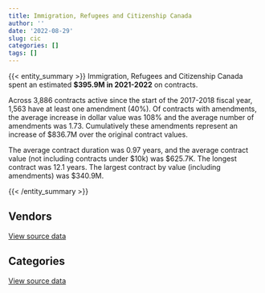 ```yaml
---
title: Immigration, Refugees and Citizenship Canada
author: ''
date: '2022-08-29'
slug: cic
categories: []
tags: []
---
```


<script src="/rmarkdown-libs/htmlwidgets/htmlwidgets.js"></script>
<link href="/rmarkdown-libs/datatables-css/datatables-crosstalk.css" rel="stylesheet" />
<script src="/rmarkdown-libs/datatables-binding/datatables.js"></script>
<script src="/rmarkdown-libs/jquery/jquery-3.6.0.min.js"></script>
<link href="/rmarkdown-libs/dt-core-bootstrap/css/dataTables.bootstrap.min.css" rel="stylesheet" />
<link href="/rmarkdown-libs/dt-core-bootstrap/css/dataTables.bootstrap.extra.css" rel="stylesheet" />
<script src="/rmarkdown-libs/dt-core-bootstrap/js/jquery.dataTables.min.js"></script>
<script src="/rmarkdown-libs/dt-core-bootstrap/js/dataTables.bootstrap.min.js"></script>
<link href="/rmarkdown-libs/crosstalk/css/crosstalk.min.css" rel="stylesheet" />
<script src="/rmarkdown-libs/crosstalk/js/crosstalk.min.js"></script>
<script src="/rmarkdown-libs/htmlwidgets/htmlwidgets.js"></script>
<link href="/rmarkdown-libs/datatables-css/datatables-crosstalk.css" rel="stylesheet" />
<script src="/rmarkdown-libs/datatables-binding/datatables.js"></script>
<script src="/rmarkdown-libs/jquery/jquery-3.6.0.min.js"></script>
<link href="/rmarkdown-libs/dt-core-bootstrap/css/dataTables.bootstrap.min.css" rel="stylesheet" />
<link href="/rmarkdown-libs/dt-core-bootstrap/css/dataTables.bootstrap.extra.css" rel="stylesheet" />
<script src="/rmarkdown-libs/dt-core-bootstrap/js/jquery.dataTables.min.js"></script>
<script src="/rmarkdown-libs/dt-core-bootstrap/js/dataTables.bootstrap.min.js"></script>
<link href="/rmarkdown-libs/crosstalk/css/crosstalk.min.css" rel="stylesheet" />
<script src="/rmarkdown-libs/crosstalk/js/crosstalk.min.js"></script>

{{< entity_summary >}}
Immigration, Refugees and Citizenship Canada spent an estimated **\$395.9M in 2021-2022** on contracts.

Across 3,886 contracts active since the start of the 2017-2018 fiscal year, 1,563 have at least one amendment (40%). Of contracts with amendments, the average increase in dollar value was 108% and the average number of amendments was 1.73. Cumulatively these amendments represent an increase of \$836.7M over the original contract values.

The average contract duration was 0.97 years, and the average contract value (not including contracts under \$10k) was \$625.7K. The longest contract was 12.1 years. The largest contract by value (including amendments) was \$340.9M.

{{< /entity_summary >}}

## Vendors

<div id="htmlwidget-1" style="width:100%;height:auto;" class="datatables html-widget"></div>
<script type="application/json" data-for="htmlwidget-1">{"x":{"style":"bootstrap","filter":"none","vertical":false,"data":[["<a href=\"/vendors/73719_newfoundland_labrador/\">73719 NEWFOUNDLAND LABRADOR<\/a>","<a href=\"/vendors/a_hundred_answers/\">A HUNDRED ANSWERS<\/a>","<a href=\"/vendors/acart_communications/\">ACART COMMUNICATIONS<\/a>","<a href=\"/vendors/accenture/\">ACCENTURE<\/a>","<a href=\"/vendors/action_personnel_of_ottawa_hull/\">ACTION PERSONNEL OF OTTAWA HULL<\/a>","<a href=\"/vendors/adga_group/\">ADGA GROUP<\/a>","<a href=\"/vendors/adobe/\">ADOBE<\/a>","<a href=\"/vendors/adrm_technology_consulting/\">ADRM TECHNOLOGY CONSULTING<\/a>","<a href=\"/vendors/advanced_business_interiors/\">ADVANCED BUSINESS INTERIORS<\/a>","<a href=\"/vendors/advanced_chippewa_technologies/\">ADVANCED CHIPPEWA TECHNOLOGIES<\/a>","<a href=\"/vendors/altis_human_resources/\">ALTIS HUMAN RESOURCES<\/a>","<a href=\"/vendors/aon_reed_stenhouse/\">AON REED STENHOUSE<\/a>","<a href=\"/vendors/applied_electonics/\">APPLIED ELECTONICS<\/a>","<a href=\"/vendors/artemp_personnel_services/\">ARTEMP PERSONNEL SERVICES<\/a>","<a href=\"/vendors/atco/\">ATCO<\/a>","<a href=\"/vendors/avi_spl_canada/\">AVI SPL CANADA<\/a>","<a href=\"/vendors/bdo_canada/\">BDO CANADA<\/a>","<a href=\"/vendors/ca/\">CA<\/a>","<a href=\"/vendors/cache_computer_consulting/\">CACHE COMPUTER CONSULTING<\/a>","<a href=\"/vendors/calian/\">CALIAN<\/a>","<a href=\"/vendors/canadian_bank_note_company/\">CANADIAN BANK NOTE COMPANY<\/a>","<a href=\"/vendors/canadian_bureau_for_international_education/\">CANADIAN BUREAU FOR INTERNATIONAL EDUCATION<\/a>","<a href=\"/vendors/canadian_corps_of_commissionaires/\">CANADIAN CORPS OF COMMISSIONAIRES<\/a>","<a href=\"/vendors/canadian_red_cross/\">CANADIAN RED CROSS<\/a>","<a href=\"/vendors/carahsoft_technology/\">CARAHSOFT TECHNOLOGY<\/a>","<a href=\"/vendors/carleton_university/\">CARLETON UNIVERSITY<\/a>","<a href=\"/vendors/cbci_telecom/\">CBCI TELECOM<\/a>","<a href=\"/vendors/cdw_canada/\">CDW CANADA<\/a>","<a href=\"/vendors/cedrom_sni/\">CEDROM SNI<\/a>","<a href=\"/vendors/cgi/\">CGI<\/a>","<a href=\"/vendors/charron_human_resources/\">CHARRON HUMAN RESOURCES<\/a>","<a href=\"/vendors/cision_canada/\">CISION CANADA<\/a>","<a href=\"/vendors/cistel_technology/\">CISTEL TECHNOLOGY<\/a>","<a href=\"/vendors/cnw_group/\">CNW GROUP<\/a>","<a href=\"/vendors/cofomo/\">COFOMO<\/a>","<a href=\"/vendors/colliers_project_leaders/\">COLLIERS PROJECT LEADERS<\/a>","<a href=\"/vendors/commvault_systems/\">COMMVAULT SYSTEMS<\/a>","<a href=\"/vendors/compugen/\">COMPUGEN<\/a>","<a href=\"/vendors/contract_community/\">CONTRACT COMMUNITY<\/a>","<a href=\"/vendors/convergint_technologies/\">CONVERGINT TECHNOLOGIES<\/a>","<a href=\"/vendors/coradix_technology_consulting/\">CORADIX TECHNOLOGY CONSULTING<\/a>","<a href=\"/vendors/cossette_communications/\">COSSETTE COMMUNICATIONS<\/a>","<a href=\"/vendors/csdc_systems/\">CSDC SYSTEMS<\/a>","<a href=\"/vendors/d_doyle_installations/\">D DOYLE INSTALLATIONS<\/a>","<a href=\"/vendors/dalhousie_university/\">DALHOUSIE UNIVERSITY<\/a>","<a href=\"/vendors/dalian_enterprises/\">DALIAN ENTERPRISES<\/a>","<a href=\"/vendors/data_communications_management/\">DATA COMMUNICATIONS MANAGEMENT<\/a>","<a href=\"/vendors/deloitte_and_touche/\">DELOITTE AND TOUCHE<\/a>","<a href=\"/vendors/donna_cona/\">DONNA CONA<\/a>","<a href=\"/vendors/dynabook_canada/\">DYNABOOK CANADA<\/a>","<a href=\"/vendors/dynamic_personnel_consultants/\">DYNAMIC PERSONNEL CONSULTANTS<\/a>","<a href=\"/vendors/eberhard_von_huene_associates/\">EBERHARD VON HUENE ASSOCIATES<\/a>","<a href=\"/vendors/ebsco_canada/\">EBSCO CANADA<\/a>","<a href=\"/vendors/eclipsys_solutions/\">ECLIPSYS SOLUTIONS<\/a>","<a href=\"/vendors/ecole_de_langues_abce/\">ECOLE DE LANGUES ABCE<\/a>","<a href=\"/vendors/ekos_research_associates/\">EKOS RESEARCH ASSOCIATES<\/a>","<a href=\"/vendors/environics_research_group/\">ENVIRONICS RESEARCH GROUP<\/a>","<a href=\"/vendors/ernst_young/\">ERNST YOUNG<\/a>","<a href=\"/vendors/esri/\">ESRI<\/a>","<a href=\"/vendors/excel_human_resources/\">EXCEL HUMAN RESOURCES<\/a>","<a href=\"/vendors/fast_forward_french/\">FAST FORWARD FRENCH<\/a>","<a href=\"/vendors/fmc_professionals/\">FMC PROFESSIONALS<\/a>","<a href=\"/vendors/forrester_research/\">FORRESTER RESEARCH<\/a>","<a href=\"/vendors/fujitsu/\">FUJITSU<\/a>","<a href=\"/vendors/garda_security_group/\">GARDA SECURITY GROUP<\/a>","<a href=\"/vendors/gartner/\">GARTNER<\/a>","<a href=\"/vendors/general_dynamics/\">GENERAL DYNAMICS<\/a>","<a href=\"/vendors/gilmore_reproductions/\">GILMORE REPRODUCTIONS<\/a>","<a href=\"/vendors/global_knowledge/\">GLOBAL KNOWLEDGE<\/a>","<a href=\"/vendors/global_upholstery/\">GLOBAL UPHOLSTERY<\/a>","<a href=\"/vendors/goss_gilroy/\">GOSS GILROY<\/a>","<a href=\"/vendors/grand_toy/\">GRAND TOY<\/a>","<a href=\"/vendors/graybridge_international_consulting/\">GRAYBRIDGE INTERNATIONAL CONSULTING<\/a>","<a href=\"/vendors/haworth/\">HAWORTH<\/a>","<a href=\"/vendors/hypertec/\">HYPERTEC<\/a>","<a href=\"/vendors/ibiska_telecom/\">IBISKA TELECOM<\/a>","<a href=\"/vendors/ibm_canada/\">IBM CANADA<\/a>","<a href=\"/vendors/info_tech_research_group/\">INFO TECH RESEARCH GROUP<\/a>","<a href=\"/vendors/insa/\">INSA<\/a>","<a href=\"/vendors/ipsos/\">IPSOS<\/a>","<a href=\"/vendors/iron_mountain/\">IRON MOUNTAIN<\/a>","<a href=\"/vendors/itex/\">ITEX<\/a>","<a href=\"/vendors/l_agence/\">L AGENCE<\/a>","<a href=\"/vendors/l3harris/\">L3HARRIS<\/a>","<a href=\"/vendors/like_10/\">LIKE 10<\/a>","<a href=\"/vendors/lowe_martin_company/\">LOWE MARTIN COMPANY<\/a>","<a href=\"/vendors/lro_staffing/\">LRO STAFFING<\/a>","<a href=\"/vendors/lumina_it/\">LUMINA IT<\/a>","<a href=\"/vendors/makwa_resourcing/\">MAKWA RESOURCING<\/a>","<a href=\"/vendors/maplesoft_consulting/\">MAPLESOFT CONSULTING<\/a>","<a href=\"/vendors/mckinsey_and_company/\">MCKINSEY AND COMPANY<\/a>","<a href=\"/vendors/mdos_consulting/\">MDOS CONSULTING<\/a>","<a href=\"/vendors/medavie/\">MEDAVIE<\/a>","<a href=\"/vendors/media_q/\">MEDIA Q<\/a>","<a href=\"/vendors/megalexis_communications/\">MEGALEXIS COMMUNICATIONS<\/a>","<a href=\"/vendors/microsoft_canada/\">MICROSOFT CANADA<\/a>","<a href=\"/vendors/mindwire_systems/\">MINDWIRE SYSTEMS<\/a>","<a href=\"/vendors/mishkumi_technologies/\">MISHKUMI TECHNOLOGIES<\/a>","<a href=\"/vendors/mitsubishi_motor_sales/\">MITSUBISHI MOTOR SALES<\/a>","<a href=\"/vendors/modis_canada/\">MODIS CANADA<\/a>","<a href=\"/vendors/moore_canada/\">MOORE CANADA<\/a>","<a href=\"/vendors/mwco/\">MWCO<\/a>","<a href=\"/vendors/national_arts_centre/\">NATIONAL ARTS CENTRE<\/a>","<a href=\"/vendors/nations_translation_group/\">NATIONS TRANSLATION GROUP<\/a>","<a href=\"/vendors/nattiq/\">NATTIQ<\/a>","<a href=\"/vendors/nav_canada/\">NAV CANADA<\/a>","<a href=\"/vendors/neptune_security_services/\">NEPTUNE SECURITY SERVICES<\/a>","<a href=\"/vendors/nimble_information_strategies/\">NIMBLE INFORMATION STRATEGIES<\/a>","<a href=\"/vendors/nisha_techonologies/\">NISHA TECHONOLOGIES<\/a>","<a href=\"/vendors/nitam_solutions/\">NITAM SOLUTIONS<\/a>","<a href=\"/vendors/northern_micro/\">NORTHERN MICRO<\/a>","<a href=\"/vendors/nova_networks/\">NOVA NETWORKS<\/a>","<a href=\"/vendors/nua_office/\">NUA OFFICE<\/a>","<a href=\"/vendors/ogilvy_montreal/\">OGILVY MONTREAL<\/a>","<a href=\"/vendors/opentext/\">OPENTEXT<\/a>","<a href=\"/vendors/oracle_canada/\">ORACLE CANADA<\/a>","<a href=\"/vendors/oxford_economics_usa/\">OXFORD ECONOMICS USA<\/a>","<a href=\"/vendors/paladin_group/\">PALADIN GROUP<\/a>","<a href=\"/vendors/panasonic/\">PANASONIC<\/a>","<a href=\"/vendors/pattison_sign_group/\">PATTISON SIGN GROUP<\/a>","<a href=\"/vendors/pitney_bowes/\">PITNEY BOWES<\/a>","<a href=\"/vendors/pleiad_canada/\">PLEIAD CANADA<\/a>","<a href=\"/vendors/portage_personnel/\">PORTAGE PERSONNEL<\/a>","<a href=\"/vendors/pra/\">PRA<\/a>","<a href=\"/vendors/pricewaterhouse_coopers/\">PRICEWATERHOUSE COOPERS<\/a>","<a href=\"/vendors/printers_plus/\">PRINTERS PLUS<\/a>","<a href=\"/vendors/procom_consultants/\">PROCOM CONSULTANTS<\/a>","<a href=\"/vendors/prosci_canada/\">PROSCI CANADA<\/a>","<a href=\"/vendors/purespirit_solutions/\">PURESPIRIT SOLUTIONS<\/a>","<a href=\"/vendors/qmr/\">QMR<\/a>","<a href=\"/vendors/quintet_consulting/\">QUINTET CONSULTING<\/a>","<a href=\"/vendors/randstad/\">RANDSTAD<\/a>","<a href=\"/vendors/rapiscan_systems/\">RAPISCAN SYSTEMS<\/a>","<a href=\"/vendors/rhea/\">RHEA<\/a>","<a href=\"/vendors/ricoh/\">RICOH<\/a>","<a href=\"/vendors/samson_associes/\">SAMSON ASSOCIES<\/a>","<a href=\"/vendors/sap/\">SAP<\/a>","<a href=\"/vendors/sas_institute/\">SAS INSTITUTE<\/a>","<a href=\"/vendors/scalar_decisions/\">SCALAR DECISIONS<\/a>","<a href=\"/vendors/shi_canada/\">SHI CANADA<\/a>","<a href=\"/vendors/si_systems/\">SI SYSTEMS<\/a>","<a href=\"/vendors/softchoice/\">SOFTCHOICE<\/a>","<a href=\"/vendors/softsim_technologies/\">SOFTSIM TECHNOLOGIES<\/a>","<a href=\"/vendors/solotech/\">SOLOTECH<\/a>","<a href=\"/vendors/st_john_ambulance/\">ST JOHN AMBULANCE<\/a>","<a href=\"/vendors/st_joseph_print_group/\">ST JOSEPH PRINT GROUP<\/a>","<a href=\"/vendors/stantec/\">STANTEC<\/a>","<a href=\"/vendors/super_channel_international/\">SUPER CHANNEL INTERNATIONAL<\/a>","<a href=\"/vendors/supremex/\">SUPREMEX<\/a>","<a href=\"/vendors/systematix_solutions/\">SYSTEMATIX SOLUTIONS<\/a>","<a href=\"/vendors/systemscope/\">SYSTEMSCOPE<\/a>","<a href=\"/vendors/teknion/\">TEKNION<\/a>","<a href=\"/vendors/telus_canada/\">TELUS CANADA<\/a>","<a href=\"/vendors/the_aim_group/\">THE AIM GROUP<\/a>","<a href=\"/vendors/the_halifax_group/\">THE HALIFAX GROUP<\/a>","<a href=\"/vendors/the_right_door_consulting/\">THE RIGHT DOOR CONSULTING<\/a>","<a href=\"/vendors/thomas_schmidt/\">THOMAS SCHMIDT<\/a>","<a href=\"/vendors/tiree/\">TIREE<\/a>","<a href=\"/vendors/toshiba_canada/\">TOSHIBA CANADA<\/a>","<a href=\"/vendors/totem_offisource/\">TOTEM OFFISOURCE<\/a>","<a href=\"/vendors/toyota/\">TOYOTA<\/a>","<a href=\"/vendors/tpg_technology_consultants/\">TPG TECHNOLOGY CONSULTANTS<\/a>","<a href=\"/vendors/trm_technologies/\">TRM TECHNOLOGIES<\/a>","<a href=\"/vendors/university_of_alberta/\">UNIVERSITY OF ALBERTA<\/a>","<a href=\"/vendors/university_of_ottawa/\">UNIVERSITY OF OTTAWA<\/a>","<a href=\"/vendors/university_of_toronto/\">UNIVERSITY OF TORONTO<\/a>","<a href=\"/vendors/veritaaq_technology_house/\">VERITAAQ TECHNOLOGY HOUSE<\/a>","<a href=\"/vendors/vfs_global/\">VFS GLOBAL<\/a>","<a href=\"/vendors/visa_services/\">VISA SERVICES<\/a>","<a href=\"/vendors/vmware/\">VMWARE<\/a>","<a href=\"/vendors/wolters_kluwer/\">WOLTERS KLUWER<\/a>","<a href=\"/vendors/worldreach_software/\">WORLDREACH SOFTWARE<\/a>","<a href=\"/vendors/xerox/\">XEROX<\/a>","<a href=\"/vendors/xpera_risk_mitigation_investigation/\">XPERA RISK MITIGATION INVESTIGATION<\/a>","<a href=\"/vendors/zernam_enterprise/\">ZERNAM ENTERPRISE<\/a>","<a href=\"/vendors/zycom/\">ZYCOM<\/a>"],[1246539.59,14199.26,null,null,null,59158.92,null,1278477.01,720284.18,1546416.78,35200.11,3648.48,217390.01,null,5926.04,8182.04,176619,null,111452.99,1469608.02,40109155.91,26669.7,5140784.88,4995000,1074.8,null,347118.09,null,26278.91,3744431.72,null,27255.44,155219.4,24965.79,784911.11,39103.57,187596.18,null,9465.58,null,3147793.88,2550378,122827.12,null,6904.11,2242410.95,240512.28,121541.12,null,null,82783.8,50522.35,49992.08,24460.51,134424.45,15760.94,10565.13,null,85317.4,2681026.36,14000,null,165786.84,5867593.41,null,4096161.19,71538.84,507223.67,null,67152.52,24690.31,null,377079.61,null,128169.86,568807.08,992534.88,null,null,null,473696.12,86439.79,null,null,null,146095.83,null,264005.02,1072646.42,4403430.62,1869134.55,null,5449607.46,56500,null,1851444.82,11498765.11,544471.72,null,7140781.48,null,119342.89,41033.39,null,null,14999999,null,25933.74,549985.54,124677.71,67826.18,null,null,null,72169.24,9764199.71,null,261690.83,25316.34,null,94852.51,null,37227.88,null,672773.62,71017.11,489653.18,null,195015.92,null,null,7582866.14,22616.43,null,921740.16,73009.13,1360581.29,700563.69,50795.54,null,972784.02,58048.74,null,21930.47,null,11649.4,82811.97,25419.03,23249.75,137340.69,null,500342.9,25511.86,190550.87,null,null,null,210649.19,386347.14,null,62445.52,337005.11,427157.37,null,null,null,11862841.45,60019570.5,2852146.98,null,17098.05,300518.83,190723.38,null,52277.09,1110.14],[null,null,null,null,null,363616.03,null,3322363.81,211452.67,1187384.32,17660.16,10351.52,139022.32,null,36351.2,53928.55,107293.5,null,146599.95,480582.93,107954473.66,16453,6438803.2,null,403393.23,null,897626.83,42950.1,23599.22,2920854.18,null,27330.11,234534.81,25034.19,1004466.67,null,1191.41,24475.8,null,24649.72,3280977.89,2336412.46,233984.34,34175.61,null,2000187.5,260601.62,10999.47,298728.1,null,90296.01,105300.11,21994.44,34950.71,94380.82,null,175730.35,57143.28,68442.83,1025898.22,null,106267.18,null,5694824.1,null,3181746.22,30565.99,679113.3,null,44179.91,54251.49,36813.3,256317.28,6979.08,777074.16,423838.91,444519.56,null,null,63342.31,463028.4,16404.55,49974.98,null,2608.45,145916.5,260072.79,357069.92,1029792.91,3598844.89,8584335.78,null,5464537.89,56500,null,2536654.14,13303288.84,4465990.09,null,8876192.5,null,19496.61,null,null,null,null,null,62088.22,492082.6,293415.14,149571.51,null,null,57470.92,17018.5,11221558.91,null,236959.62,16428.69,null,60324.17,3157.92,184127.1,12014.92,995404.76,null,716189.56,44460.84,2603904.02,null,120310.06,9253658.26,7559.47,34323.75,882740.23,112661,198788.7,78709.28,6261.58,null,1076100.11,43064.18,null,null,null,null,null,4317.75,17328.55,null,null,133182.84,null,30215.03,44056.22,4810.89,null,81704.6,null,null,70630.84,36149.43,228296.46,14000,null,null,12902924.88,51617421.02,2859961.08,null,null,null,182487.15,null,10715.07,24284.35],[null,null,284986,7057795.55,460795.66,397224.81,39522.79,5085518.86,172918.97,1106617.36,null,null,18046.19,9193.59,29485.57,null,102255.74,null,166237.39,null,115427635.27,20000,11357806.76,10731.86,27773.95,54240,123354.29,247123.26,null,2459350.59,8833.45,null,null,26130,1093252.22,null,25987.53,null,null,64265.34,3829781.71,2497855.59,99965.14,null,null,1925199.06,259889.59,6854340.91,297911.9,2503294.34,23343.57,null,30439.88,65222.4,16031.8,null,116858.36,81220.82,46390.83,962148.45,null,null,35645.4,5679264.47,null,3499296.77,27061.7,677257.8,13790.52,28574.35,39790.12,359616.46,261544.68,30161.03,656071.33,563944.42,2278970.76,null,9844.33,246853.45,1338394.81,14677.53,6447254.21,null,27608.06,11493.09,106758.27,279428.5,1056219.98,2620856.59,9858451.63,7052.58,7067559.96,56500,null,2868103.21,13977235.32,null,null,8647760.88,10212.49,null,null,null,11201.24,null,null,61918.58,287083.99,305061.23,501689.6,null,83182.63,912.24,null,6808133.01,null,61856.96,null,45207.13,50933.41,20320.26,183624.02,67468.42,550364.16,22148,631015.25,139762.46,877145.16,105047.86,102613.44,7108474.06,null,null,978610.21,76416.25,1227675.95,556244.56,6244.47,1771.21,4005525.23,173830.72,null,null,4170556.78,null,null,null,30109.61,null,98253.5,364142.39,55922.64,132873.32,263615.1,17122.41,112322,null,null,24975.24,null,454310.29,290346.84,null,null,17566.19,13877842.52,39346656.61,2852146.98,10075.82,null,null,86583.16,null,null,null],[null,null,null,13305034.72,2478925.84,503654.31,8040.91,7636592.87,210502.59,1450115.72,22445.26,null,22495.43,86682.39,29485.57,null,167866.05,767.68,165022.97,91455.28,118509841.94,null,15756500.53,92220.56,1320777.62,null,null,635143.44,null,2336757.07,58471.55,null,null,26130,null,null,null,null,null,null,3983776.66,1108701.76,null,null,null,1549241.19,223050.88,13427872.21,6632.61,3984683.73,15619.27,null,62573.02,71214.38,105507.89,null,221100.93,null,152271.06,1099366.71,12672,null,11494.35,544587,678924.56,4345940.27,null,677257.8,12317,null,21474.77,26534.72,195655.26,null,14690,548666.08,2800455.47,61937.16,40035.15,106643.36,3691200.72,14677.53,20608212.85,25076.33,23645.75,6442.06,72456.29,692010.41,1061934.01,4185021.75,7427600.54,91935.42,6556563.27,56500,4705.75,3043708.18,13593873.29,null,86040.73,10488776.96,null,null,null,25567.29,19522.56,null,2000000,61918.58,null,48745.26,1416370.41,19172.47,313359.23,null,null,7265480.52,5851.23,null,null,null,45569.4,35999.38,175322.83,67468.42,1359010.68,30577.8,112395.88,390437.6,null,327740.27,83530.53,9227925.47,null,39996.35,1093629.66,94754.74,261014.55,null,6244.47,10674.68,11491497.5,null,78848.58,null,4517071.88,null,null,null,54836.64,null,99993.7,296584.44,119587.71,968499.68,235210.89,25425,189840,null,null,null,null,543144.38,467312.85,null,11865,1587.31,18623828.13,39346656.61,2852146.98,18640.27,810.05,null,null,8832069.7,null,null]],"container":"<table class=\"table table-striped table-hover row-border order-column display\">\n  <thead>\n    <tr>\n      <th>Vendor<\/th>\n      <th>2018-2019<\/th>\n      <th>2019-2020<\/th>\n      <th>2020-2021<\/th>\n      <th>2021-2022<\/th>\n    <\/tr>\n  <\/thead>\n<\/table>","options":{"order":[[4,"desc"]],"pageLength":10,"autoWidth":true,"columnDefs":[{"targets":1,"render":"function(data, type, row, meta) {\n    return type !== 'display' ? data : DTWidget.formatCurrency(data, \"$\", 2, 3, \",\", \".\", true, null);\n  }"},{"targets":2,"render":"function(data, type, row, meta) {\n    return type !== 'display' ? data : DTWidget.formatCurrency(data, \"$\", 2, 3, \",\", \".\", true, null);\n  }"},{"targets":3,"render":"function(data, type, row, meta) {\n    return type !== 'display' ? data : DTWidget.formatCurrency(data, \"$\", 2, 3, \",\", \".\", true, null);\n  }"},{"targets":4,"render":"function(data, type, row, meta) {\n    return type !== 'display' ? data : DTWidget.formatCurrency(data, \"$\", 2, 3, \",\", \".\", true, null);\n  }"},{"width":"16%","targets":[1,2,3,4]},{"className":"dt-right","targets":[1,2,3,4]}],"orderClasses":false}},"evals":["options.columnDefs.0.render","options.columnDefs.1.render","options.columnDefs.2.render","options.columnDefs.3.render"],"jsHooks":[]}</script>
<p class="text-right">
<a href="https://github.com/GoC-Spending/contracts-data/tree/main/data/out/departments/cic/summary_by_fiscal_year_by_vendor.csv" class="source-data-link btn btn-link">View source data</a>
</p>

## Categories

<div id="htmlwidget-2" style="width:100%;height:auto;" class="datatables html-widget"></div>
<script type="application/json" data-for="htmlwidget-2">{"x":{"style":"bootstrap","filter":"none","vertical":false,"data":[["<a href=\"/categories/facilities_and_construction/\">Facilities and construction<\/a>","<a href=\"/categories/office_management/\">Office management<\/a>","<a href=\"/categories/professional_services/\">Professional services<\/a>","<a href=\"/categories/information_technology/\">Information technology<\/a>","<a href=\"/categories/medical/\">Medical<\/a>","<a href=\"/categories/transportation_and_logistics/\">Transportation and logistics<\/a>","<a href=\"/categories/industrial_products_and_services/\">Industrial products and services<\/a>","<a href=\"/categories/travel/\">Travel<\/a>","<a href=\"/categories/security_and_protection/\">Security and protection<\/a>","<a href=\"/categories/human_capital/\">Human capital<\/a>"],[68990.89,44368874.07,108563904.78,86862331.84,5449607.46,269789.76,481399.94,3648.48,5326228.13,1508530.78],[67681.44,111681578.55,81183681.02,96756380.98,5464537.89,271757.06,671401.29,19932.77,6438803.2,1826817.93],[41350.57,119204190.18,84512084.21,105354642.29,7067559.96,193405.5,1451120.15,337339.17,11402371.5,2071638.51],[62706.44,122727137.03,111755923.62,131829629.41,7019815.84,242253.28,337000.54,469012.53,18765752.93,2734048.85]],"container":"<table class=\"table table-striped table-hover row-border order-column display\">\n  <thead>\n    <tr>\n      <th>Category<\/th>\n      <th>2018-2019<\/th>\n      <th>2019-2020<\/th>\n      <th>2020-2021<\/th>\n      <th>2021-2022<\/th>\n    <\/tr>\n  <\/thead>\n<\/table>","options":{"order":[[4,"desc"]],"dom":"t","pageLength":30,"autoWidth":true,"columnDefs":[{"targets":1,"render":"function(data, type, row, meta) {\n    return type !== 'display' ? data : DTWidget.formatCurrency(data, \"$\", 2, 3, \",\", \".\", true, null);\n  }"},{"targets":2,"render":"function(data, type, row, meta) {\n    return type !== 'display' ? data : DTWidget.formatCurrency(data, \"$\", 2, 3, \",\", \".\", true, null);\n  }"},{"targets":3,"render":"function(data, type, row, meta) {\n    return type !== 'display' ? data : DTWidget.formatCurrency(data, \"$\", 2, 3, \",\", \".\", true, null);\n  }"},{"targets":4,"render":"function(data, type, row, meta) {\n    return type !== 'display' ? data : DTWidget.formatCurrency(data, \"$\", 2, 3, \",\", \".\", true, null);\n  }"},{"width":"16%","targets":[1,2,3,4]},{"className":"dt-right","targets":[1,2,3,4]}],"orderClasses":false,"lengthMenu":[10,25,30,50,100]}},"evals":["options.columnDefs.0.render","options.columnDefs.1.render","options.columnDefs.2.render","options.columnDefs.3.render"],"jsHooks":[]}</script>
<p class="text-right">
<a href="https://github.com/GoC-Spending/contracts-data/tree/main/data/out/departments/cic/summary_by_fiscal_year_by_category.csv" class="source-data-link btn btn-link">View source data</a>
</p>

